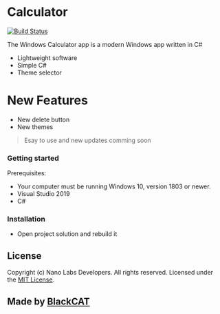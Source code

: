 # Calculator

[![Build Status](https://travis-ci.org/joemccann/dillinger.svg?branch=master)](https://travis-ci.org/joemccann/dillinger)

The Windows Calculator app is a modern Windows app written in C#

  - Lightweight software
  - Simple C#
  - Theme selector

# New Features
  - New delete button
  - New themes

> Esay to use and new updates comming soon

### Getting started

Prerequisites:
* Your computer must be running Windows 10, version 1803 or newer.
* Visual Studio 2019
* C#

### Installation

* Open project solution and rebuild it

License
----
Copyright (c) Nano Labs Developers. All rights reserved.
Licensed under the [MIT License](https://github.com/Nano-Labs-Developers/Calculator/blob/master/LICENSE).

## Made by [BlackCAT]()
